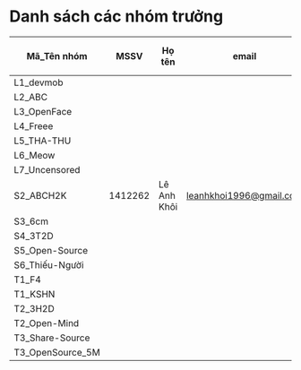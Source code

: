 # Danh sách các nhóm trưởng 

Mã_Tên nhóm |  MSSV | Họ tên | email |  Tài khoản GitHub
----------- | ----- | ------ | ----- | -------------------
L1_devmob | | | | 
L2_ABC | | | | 
L3_OpenFace | | | | 
L4_Freee | | | | 
L5_THA-THU | | | | 
L6_Meow | | | | 
L7_Uncensored | | | | 
S2_ABCH2K |1412262|Lê Anh Khôi|leanhkhoi1996@gmail.com|leanhkhoi
S3_6cm | | | | 
S4_3T2D | | | | 
S5_Open-Source | | | | 
S6_Thiếu-Người | | | | 
T1_F4 | | | | 
T1_KSHN | | | | 
T2_3H2D | | | | 
T2_Open-Mind | | | | 
T3_Share-Source | | | | 
T3_OpenSource_5M | | | | 

